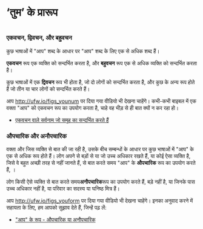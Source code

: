 # ‘तुम’ के प्रारूप

 #

### एकवचन, द्विवचन, और बहुवचन

कुछ भाषाओं में "आप" शब्द के आधार पर "आप" शब्द के लिए एक से अधिक शब्द हैं।

**एकवचन** रूप एक व्यक्ति को सन्दर्भित करता है, और **बहुवचन** रूप एक से अधिक व्यक्ति को सन्दर्भित करता है।

कुछ भाषाओं में एक **द्विवचन** रूप भी होता है, जो दो लोगों को सन्दर्भित करता है, और कुछ के अन्य रूप होते हैं जो तीन या चार लोगों को सन्दर्भित करते हैं।

आप http://ufw.io/figs_younum पर दिया गया वीडियो भी देखना चाहेंगे। कभी-कभी बाइबल में एक वक्ता "आप" को एकवचन रूप का उपयोग करता है, चाहे वह भीड़ से ही बात क्यों न कर रहा हो।

* [एकवचन वाले सर्वनाम जो समूह का सन्दर्भित करते हैं](../figs-youcrowd/01.md)


### औपचारिक और अनौपचारिक

वक्ता और जिस व्यक्ति से बात की जा रही है, उसके बीच सम्बन्धों के आधार पर कुछ भाषाओं में "आप" के एक से अधिक रूप होते हैं। लोग अपने से बड़ों से या जो उच्च अधिकार रखते हैं, या कोई ऐसा व्यक्ति है, जिसे वे बहुत अच्छी तरह से नहीं जानते हैं, से बात करते समय "आप" के **औपचारिक** रूप का उपयोग करते हैं, ।

लोग किसी ऐसे व्यक्ति से बात करते समय**अनौपचारिक**रूप का उपयोग करते हैं, बड़े नहीं है, या जिनके पास उच्च अधिकार नहीं है, या परिवार का सदस्य या घनिष्ठ मित्र हैं।

आप http://ufw.io/figs_youform पर दिया गया वीडियो भी देखना चाहेंगे। इनका अनुवाद करने में सहायता के लिए, हम आपको सुझाव देते हैं, जिन्हें पढ़ लें: 

* ["आप" के रूप - औपचारिक या अनौपचारिक](../figs-youformal/01.md)

